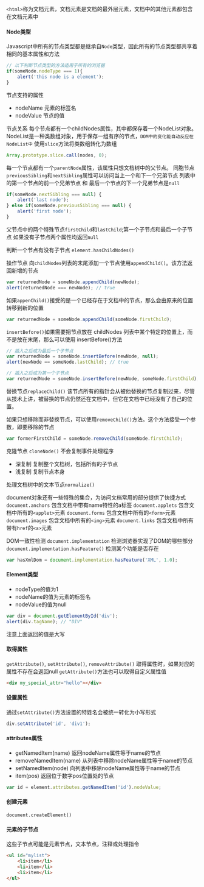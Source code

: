 `<html>`称为文档元素，文档元素是文档的最外层元素，文档中的其他元素都包含在文档元素中

#### Node类型
Javascript中所有的节点类型都是继承自`Node`类型，因此所有的节点类型都共享着相同的基本属性和方法

```js
// 以下判断节点类型的方法适用于所有的浏览器
if(someNode.nodeType === 1){
	alert('this node is a element');
}
```

节点支持的属性
- nodeName 元素的标签名
- nodeValue 节点的值

节点关系
每个节点都有一个childNodes属性，其中都保存着一个NodeList对象。NodeList是一种类数组对象，用于保存一组有序的节点，`DOM中的变化能自动反应在NodeList中`
使用`slice`方法将类数组转化为数组

```js
Array.prototype.slice.call(nodes, 0);
```

每一个节点都有一个`parentNode`属性，该属性只想文档树中的父节点。
同胞节点`previousSibling`和`nextSibling`属性可以访问当上一个和下一个兄弟节点
列表中的第一个节点的前一个兄弟节点 和 最后一个节点的下一个兄弟节点是`null`

```js
if(someNode.nextSibling === null) {
	alert('last node');
} else if(someNode.previousSibling === null) {
	alert('first node');
}
```

父节点中的两个特殊节点`firstChild`和`lastChild`;第一个子节点和最后一个子节点
如果没有子节点两个属性均返回`null`

判断一个节点有没有子节点 `element.hasChildNodes()`

操作节点
向`childNodes`列表的末尾添加一个节点使用`appendChild()`。该方法返回新增的节点

```js
var returnedNode = someNode.appendChild(newNode);
alert(returnedNode === newNode); // true
```

如果`appenChild()`接受的是一个已经存在于文档中的节点，那么会由原来的位置转移到新的位置

```js
var returnedNode = someNode.appendChild(someNode.firstChild);
```

`insertBefore()`如果需要把节点放在 childNodes 列表中某个特定的位置上，而不是放在末尾，那么可以使用
insertBefore()方法

```js
// 插入之后成为最后一个子节点
var returnedNode = someNode.insertBefore(newNode, null);
alert(newNode == someNode.lastChild); // true

// 插入之后成为第一个子节点
var returnedNode = someNode.insertBefore(newNode, someNode.firstChild);
```

替换节点`replaceChild()` 该节点所有的指针会从被他替换的节点复制过来，尽管从技术上讲，被替换的节点仍然还在文档中，但它在文档中已经没有了自己的位置。

如果只想移除而非替换节点，可以使用`removeChild()`方法。这个方法接受一个参数，即要移除的节点

```js
var formerFirstChild = someNode.removeChild(someNode.firstChild);
```

克隆节点
`cloneNode()` 不会复制事件处理程序
- 深复制 复制整个文档树，包括所有的子节点
- 浅复制 复制节点本身

处理文档树中的文本节点`normalize()`

document对象还有一些特殊的集合，为访问文档常用的部分提供了快捷方式
`document.anchors` 包含文档中带有name特性的a标签
`document.applets` 包含文档中所有的`<applet>`元素
`document.forms` 包含文档中所有的`<form>`元素
`document.images` 包含文档中所有的`<img>`元素
`document.links` 包含文档中所有带有`href`的`<a>`元素

DOM一致性检测
`document.implementation` 检测浏览器实现了DOM的哪些部分
`document.implementation.hasFeature()` 检测某个功能是否存在

```js
var hasXmlDom = document.implementation.hasFeature('XML', 1.0);
```

#### Element类型
- nodeType的值为1
- nodeName的值为元素的标签名
- nodeValue的值为null

```js
var div = document.getElementById('div');
alert(div.tagName); // "DIV"
```

注意上面返回的值是大写

#### 取得属性
`getAttribute()`, `setAttribute()`, `removeAttribute()`
取得属性时，如果对应的属性不存在会返回null
`getAttribute()`方法也可以取得自定义属性值

```html
<div my_special_attr="hello"></div>
```

#### 设置属性
通过`setAttribute()`方法设置的特姓名会被统一转化为小写形式

```js
div.setAttribute('id', 'div1');
```

#### attributes属性
- getNamedItem(name) 返回nodeName属性等于name的节点
- removeNamedItem(name) 从列表中移除nodeName属性等于name的节点
- setNamedItem(node) 向列表中移除nodeName属性等于name的节点
- item(pos) 返回位于数字pos位置处的节点

```js
var id = element.attributes.getNamedItem('id').nodeValue;
```

#### 创建元素
`document.createElement()`

#### 元素的子节点
这些子节点可能是元素节点，文本节点，注释或处理指令

```html
<ul id="mylist">
    <li>item</li>
    <li>item</li>
    <li>item</li>
</ul>
```

























